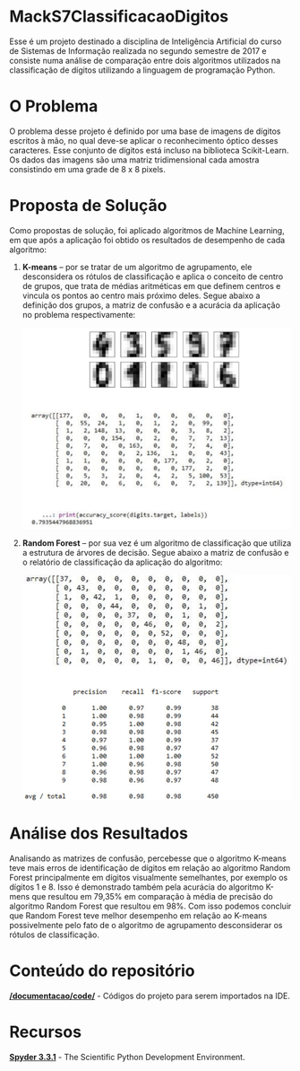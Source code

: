 # MackS7ClassificacaoDigitos

Esse é um projeto destinado a disciplina de Inteligência Artificial do curso de Sistemas de Informação realizada no segundo semestre de 2017 e consiste numa análise de comparação entre dois algoritmos utilizados na classificação de dígitos utilizando a linguagem de programação Python.

# O Problema

O problema desse projeto é definido por uma base de imagens de dígitos escritos à mão, no qual deve-se aplicar o reconhecimento óptico desses caracteres. Esse conjunto de dígitos está incluso na biblioteca Scikit-Learn. Os dados das imagens são uma matriz tridimensional cada amostra consistindo em uma grade de 8 x 8 pixels.

# Proposta de Solução

Como propostas de solução, foi aplicado algoritmos de Machine Learning, em que após a aplicação foi obtido os resultados de desempenho de cada algoritmo:

<ol>
<dl>
<li>
	<b>K-means</b> – por se tratar de um algoritmo de agrupamento, ele desconsidera os rótulos de classificação e aplica o conceito de centro de grupos, que trata de médias aritméticas em que definem centros e vincula os pontos ao centro mais próximo deles. Segue abaixo a definição dos grupos, a matriz de confusão e a acurácia da aplicação no problema respectivamente:

<p align="center">
	<img src="images/demonstracao1.JPG"/>
</p>

</li>
<li>
	<b>Random Forest</b> – por sua vez é um algoritmo de classificação que utiliza a estrutura de árvores de decisão. Segue abaixo a matriz de confusão e o relatório de classificação da aplicação do algoritmo:

<p align="center">
	<img src="images/demonstracao2.JPG"/>
</p>
	
</li>
</dl>
</ol>

# Análise dos Resultados

Analisando as matrizes de confusão, percebesse que o algoritmo K-means teve mais
erros de identificação de dígitos em relação ao algoritmo Random Forest principalmente em dígitos visualmente semelhantes, por exemplo os dígitos 1 e 8. Isso é demonstrado também pela acurácia do algoritmo K-mens que resultou em 79,35% em comparação à média de precisão do algoritmo Random Forest que resultou em 98%. Com isso podemos concluir que Random Forest teve melhor desempenho em relação ao K-means possivelmente pelo fato de o algoritmo de agrupamento desconsiderar os rótulos de classificação.

# Conteúdo do repositório

[**/documentacao/code/**](code/) - Códigos do projeto para serem importados na IDE.

# Recursos

[**Spyder 3.3.1**](https://github.com/spyder-ide/spyder) - The Scientific Python Development Environment.

